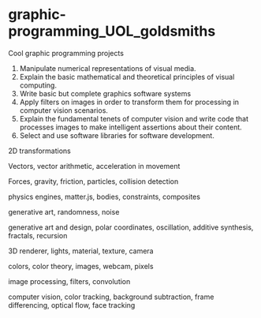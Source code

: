 # graphic-programming_UOL_goldsmiths
Cool graphic programming projects


1. Manipulate numerical representations of visual media. 
2. Explain the basic mathematical and theoretical principles of visual computing. 
3. Write basic but complete graphics software systems 
4. Apply filters on images in order to transform them for processing in computer vision scenarios. 
5. Explain the fundamental tenets of computer vision and write code that processes images to make intelligent assertions about their content. 
6. Select and use software libraries for software development.

2D transformations

Vectors, vector arithmetic, acceleration in movement

Forces, gravity, friction, particles, collision detection

physics engines, matter.js, bodies, constraints, composites

generative art, randomness, noise

generative art and design, polar coordinates, oscillation, additive synthesis, fractals, recursion

3D renderer, lights, material, texture, camera

colors, color theory, images, webcam, pixels

image processing, filters, convolution

computer vision, color tracking, background subtraction, frame differencing, optical flow, face tracking
